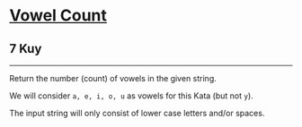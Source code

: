 <h1><a href="https://www.codewars.com/kata/54ff3102c1bad923760001f3">Vowel Count</a></h1>
<h2>7 Kuy</h2>
<hr>
<p>Return the number (count) of vowels in the given string.</p>
<p>We will consider <code>a, e, i, o, u</code> as vowels for this Kata (but not <code>y</code>).</p>
<p>The input string will only consist of lower case letters and/or spaces.</p>